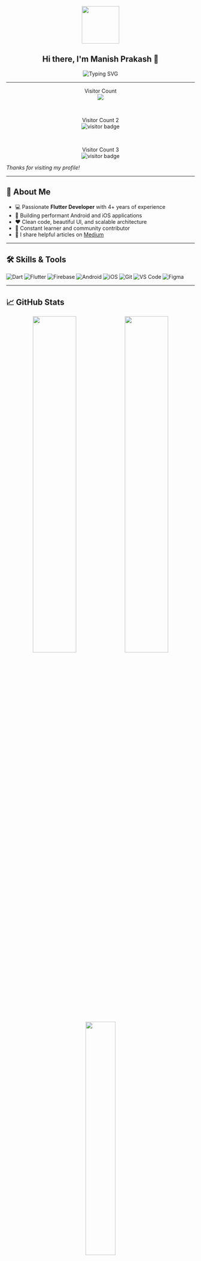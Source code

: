 <div align="center" id="header">
  <img src="https://media.giphy.com/media/M9gbBd9nbDrOTu1Mqx/giphy.gif" width="100"/>
  <h2>Hi there, I'm Manish Prakash 👋</h2>
  <img src="https://readme-typing-svg.demolab.com/?lines=Flutter%20Developer%20from%20India;4%2B%20Years%20of%20Coding%20Experience;Building%20Android%20and%20iOS%20Apps;Lover%20of%20Clean%20Architecture%20and%20Open%20Source;Always%20Learning%20New%20Things!" alt="Typing SVG" />
</div>

---

  <p align="center">
  Visitor Count<br>
  <img src="https://komarev.com/ghpvc/?username=mprakashgithub&label=Visitors&color=success&style=for-the-badge" />
</p>
  <br>
<p align="center">
    Visitor Count 2<br>
  <img src="https://visitor-badge.laobi.icu/badge?page_id=mprakashgithub.mprakashgithub&left_color=green&right_color=success" alt="visitor badge"/>
</p>
<br>
<p align="center">
    Visitor Count 3<br>
 <img src="https://visitor-badge.laobi.icu/badge?page_id=mprakashgithub.mprakashgithub&left_color=green&right_color=success" alt="visitor badge"/>

 </p>

  <i>Thanks for visiting my profile!</i>
</p>

---

## 🚀 About Me

- 💻 Passionate **Flutter Developer** with 4+ years of experience  
- 📱 Building performant Android and iOS applications  
- ❤️ Clean code, beautiful UI, and scalable architecture  
- 🌱 Constant learner and community contributor  
- 📰 I share helpful articles on [Medium](https://medium.com/@mailtomprakash1)  

---

## 🛠️ Skills & Tools

![Dart](https://img.shields.io/badge/-Dart-0175C2?logo=dart&logoColor=white&style=flat)
![Flutter](https://img.shields.io/badge/-Flutter-02569B?logo=flutter&logoColor=white&style=flat)
![Firebase](https://img.shields.io/badge/-Firebase-FFCA28?logo=firebase&logoColor=white&style=flat)
![Android](https://img.shields.io/badge/-Android-3DDC84?logo=android&logoColor=white&style=flat)
![iOS](https://img.shields.io/badge/-iOS-000000?logo=apple&logoColor=white&style=flat)
![Git](https://img.shields.io/badge/-Git-F05032?logo=git&logoColor=white&style=flat)
![VS Code](https://img.shields.io/badge/-VSCode-007ACC?logo=visual-studio-code&logoColor=white&style=flat)
![Figma](https://img.shields.io/badge/-Figma-F24E1E?logo=figma&logoColor=white&style=flat)

---

## 📈 GitHub Stats

<p align="center">
  <img src="https://github-readme-stats.vercel.app/api?username=mprakashgithub&show_icons=true&theme=radical" width="48%" />
  <img src="https://github-readme-streak-stats.herokuapp.com?user=mprakashgithub&theme=radical" width="48%" />
</p>

<p align="center">
  <img src="https://github-readme-stats.vercel.app/api/top-langs/?username=mprakashgithub&layout=compact&theme=radical" width="40%" />
</p>

---

## 📫 Get in Touch

- 💼 [LinkedIn](https://www.linkedin.com/in/manishprakashind)
- 📧 mailtomprakash1@gmail.com  
- 🌐 [Portfolio Website](https://mprakashgithub.github.io/)  
- ✍️ [Medium Blog](https://medium.com/@mailtomprakash1)

---

_“Code is like humor. When you have to explain it, it’s bad.” – Cory House_



<!--<div id="header" align="center">
  <img src="https://media.giphy.com/media/M9gbBd9nbDrOTu1Mqx/giphy.gif" width="100"/>
</div>
<p align="center">
  Visitor count<br>
  <img src="https://profile-counter.glitch.me/mprakashgithub/count.svg" />
</p>

## Hey there :wave:

<div>
<!-- <p align="center"> -->
  <!-- Typing SVG by DenverCoder1 - https://github.com/DenverCoder1/readme-typing-svg -->
<!--   <a href="https://github.com/mprakashgithub/readme-typing-svg"> -->
    <img src="https://readme-typing-svg.demolab.com/?lines=Hey%20I'm%20Manish%20Prakash;Mobile%20App%20Developer%20Flutter%20Dev;Experienced%20in%20Android%20And%20iOS%20;Experienced%20in%20flutter;4%2B%20years%20of%20coding%20experience;" />
<!--   </a> -->
<!-- </p> -->
<!--</div>-->
<!-- <p align="center">
  Visits Badge<br>
  <img src="https://badges.pufler.dev/visits/mprakashgithub/mprakashgithub" />
</p> -->

<!-- [![Visits Badge](https://badges.pufler.dev/visits/pujux/badge-it)](https://badges.pufler.dev) -->
<!-- ![Visitor Count](https://profile-counter.glitch.me/{YOUR USER}/count.svg) -->

<!-- About me-->

<!--Community is :heart: | Flutter Developer(from India) and :coffee: lover. 

You can follow me for good stuff related to flutter/tech at [Medium.com](https://medium.com/@mailtomprakash1)

## Things I am passionate about

- Mobile app development (Android & iOS)
- Open source :octocat:

## Get in touch :coffee:

- Connect with me on [LinkedIn](https://www.linkedin.com/in/manishprakashind)
- You can email me at mailtomprakash1@gmail.com
- You can check my [profile](https://mprakashgithub.github.io/) -->
